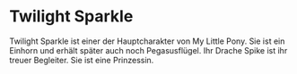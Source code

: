 # Twilight Sparkle

Twilight Sparkle ist einer der Hauptcharakter von My Little Pony.
Sie ist ein Einhorn und erhält später auch noch Pegasusflügel.
Ihr Drache Spike ist ihr treuer Begleiter.
Sie ist eine Prinzessin.
